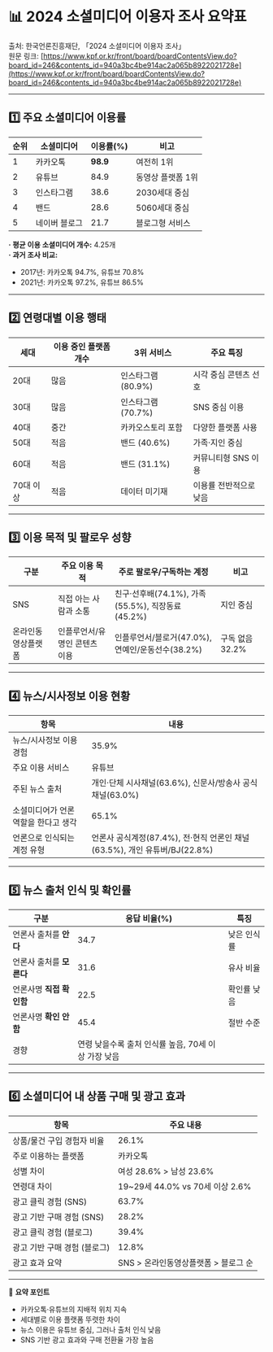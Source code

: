 # 📊 2024 소셜미디어 이용자 조사 요약표  
출처: 한국언론진흥재단, 「2024 소셜미디어 이용자 조사」  
원문 링크: [https://www.kpf.or.kr/front/board/boardContentsView.do?board_id=246&contents_id=940a3bc4be914ac2a065b8922021728e](https://www.kpf.or.kr/front/board/boardContentsView.do?board_id=246&contents_id=940a3bc4be914ac2a065b8922021728e)

---

## 1️⃣ 주요 소셜미디어 이용률

| 순위 | 소셜미디어 | 이용률(%) | 비고 |
|------|--------------|------------|------|
| 1 | 카카오톡 | **98.9** | 여전히 1위 |
| 2 | 유튜브 | 84.9 | 동영상 플랫폼 1위 |
| 3 | 인스타그램 | 38.6 | 2030세대 중심 |
| 4 | 밴드 | 28.6 | 5060세대 중심 |
| 5 | 네이버 블로그 | 21.7 | 블로그형 서비스 |

**· 평균 이용 소셜미디어 개수:** 4.25개  
**· 과거 조사 비교:**  
- 2017년: 카카오톡 94.7%, 유튜브 70.8%  
- 2021년: 카카오톡 97.2%, 유튜브 86.5%  

---

## 2️⃣ 연령대별 이용 행태

| 세대 | 이용 중인 플랫폼 개수 | 3위 서비스 | 주요 특징 |
|------|------------------|-------------|------------|
| 20대 | 많음 | 인스타그램 (80.9%) | 시각 중심 콘텐츠 선호 |
| 30대 | 많음 | 인스타그램 (70.7%) | SNS 중심 이용 |
| 40대 | 중간 | 카카오스토리 포함 | 다양한 플랫폼 사용 |
| 50대 | 적음 | 밴드 (40.6%) | 가족·지인 중심 |
| 60대 | 적음 | 밴드 (31.1%) | 커뮤니티형 SNS 이용 |
| 70대 이상 | 적음 | 데이터 미기재 | 이용률 전반적으로 낮음 |

---

## 3️⃣ 이용 목적 및 팔로우 성향

| 구분 | 주요 이용 목적 | 주로 팔로우/구독하는 계정 | 비고 |
|------|----------------|-----------------------------|------|
| SNS | 직접 아는 사람과 소통 | 친구·선후배(74.1%), 가족(55.5%), 직장동료(45.2%) | 지인 중심 |
| 온라인동영상플랫폼 | 인플루언서/유명인 콘텐츠 이용 | 인플루언서/블로거(47.0%), 연예인/운동선수(38.2%) | 구독 없음 32.2% |

---

## 4️⃣ 뉴스/시사정보 이용 현황

| 항목 | 내용 |
|------|------|
| 뉴스/시사정보 이용 경험 | 35.9% |
| 주요 이용 서비스 | 유튜브 |
| 주된 뉴스 출처 | 개인·단체 시사채널(63.6%), 신문사/방송사 공식채널(63.0%) |
| 소셜미디어가 언론 역할을 한다고 생각 | 65.1% |
| 언론으로 인식되는 계정 유형 | 언론사 공식계정(87.4%), 전·현직 언론인 채널(63.5%), 개인 유튜버/BJ(22.8%) |

---

## 5️⃣ 뉴스 출처 인식 및 확인률

| 구분 | 응답 비율(%) | 특징 |
|------|----------------|------|
| 언론사 출처를 **안다** | 34.7 | 낮은 인식률 |
| 언론사 출처를 **모른다** | 31.6 | 유사 비율 |
| 언론사명 **직접 확인함** | 22.5 | 확인률 낮음 |
| 언론사명 **확인 안함** | 45.4 | 절반 수준 |
| 경향 | 연령 낮을수록 출처 인식률 높음, 70세 이상 가장 낮음 |

---

## 6️⃣ 소셜미디어 내 상품 구매 및 광고 효과

| 항목 | 주요 내용 |
|------|-------------|
| 상품/물건 구입 경험자 비율 | 26.1% |
| 주로 이용하는 플랫폼 | 카카오톡 |
| 성별 차이 | 여성 28.6% > 남성 23.6% |
| 연령대 차이 | 19~29세 44.0% vs 70세 이상 2.6% |
| 광고 클릭 경험 (SNS) | 63.7% |
| 광고 기반 구매 경험 (SNS) | 28.2% |
| 광고 클릭 경험 (블로그) | 39.4% |
| 광고 기반 구매 경험 (블로그) | 12.8% |
| 광고 효과 요약 | SNS > 온라인동영상플랫폼 > 블로그 순 |

---

📌 **요약 포인트**  
- 카카오톡·유튜브의 지배적 위치 지속  
- 세대별로 이용 플랫폼 뚜렷한 차이  
- 뉴스 이용은 유튜브 중심, 그러나 출처 인식 낮음  
- SNS 기반 광고 효과와 구매 전환율 가장 높음  
